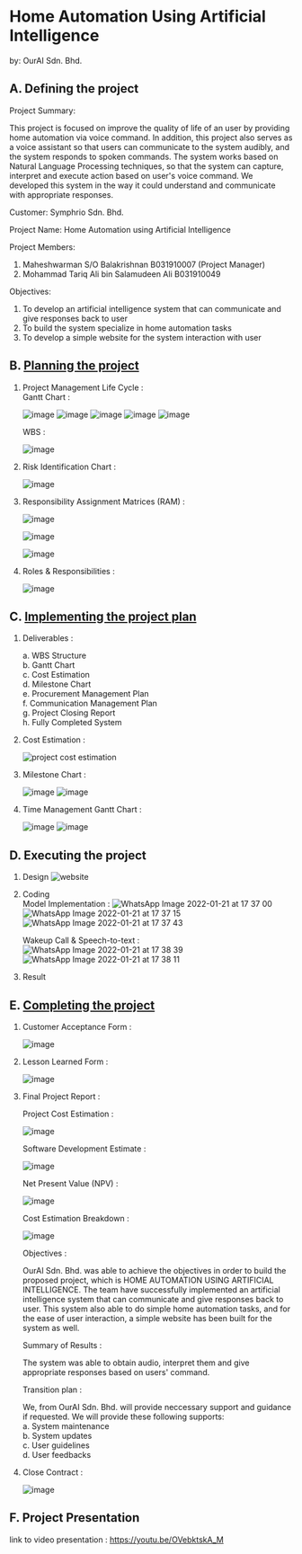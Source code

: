 # Home Automation Using Artificial Intelligence
by: OurAI Sdn. Bhd.       

## A. Defining the project

Project Summary:

This project is focused on improve the quality of life of an user by providing home automation via voice command.
In addition, this project also serves as a voice assistant so that users can communicate to the system audibly, and the system responds to spoken commands. The system works based on Natural Language Processing techniques, so that the 
system can capture, interpret and execute action based on user's voice command. We developed this system in the way it could understand and communicate with appropriate responses.

Customer: Symphrio Sdn. Bhd.

Project Name: Home Automation using Artificial Intelligence

Project Members:

  1. Maheshwarman S/O Balakrishnan B031910007 (Project Manager) 
  2. Mohammad Tariq Ali bin Salamudeen Ali B031910049

Objectives:

  1. To develop an artificial intelligence system that can communicate and give responses back to user
  2. To build the system specialize in home automation tasks
  3. To develop a simple website for the system interaction with user

## B. [Planning the project](Project%20Documentations/Planning%20the%20project.md)

1. Project Management Life Cycle : 
     <br/> Gantt Chart :
     
      ![image](https://user-images.githubusercontent.com/55396900/150244943-91a600ca-4b7b-431f-8e4e-bf13417bd84c.png)
      ![image](https://user-images.githubusercontent.com/55396900/150245025-39e26c13-0188-465b-ae98-eac34e58210e.png)
      ![image](https://user-images.githubusercontent.com/55396900/150245124-66a19166-92be-4309-a9b6-017a4de15f94.png)
      ![image](https://user-images.githubusercontent.com/55396900/150245170-bb86070c-ccd5-4916-9fbb-2929628de325.png)
      ![image](https://user-images.githubusercontent.com/55396900/150245214-f89dabf2-0b6c-4475-aa08-f6c05afb8294.png)

      WBS : 
      
      ![image](https://user-images.githubusercontent.com/55396900/150245323-52615dfb-77c0-4acb-aff6-6cad5612743b.png)


2. Risk Identification Chart : 

      ![image](https://user-images.githubusercontent.com/55396900/150245437-0ffb9564-7394-4fb3-bd5e-0000464e045b.png)

      
3. Responsibility Assignment Matrices (RAM) : 


      ![image](https://user-images.githubusercontent.com/55396900/150245547-32ef7db0-9272-4c33-ac34-f7152e1cfbd5.png)
      
      
      ![image](https://user-images.githubusercontent.com/55396900/150245604-a5e86ec6-a067-4e56-9d0e-94bbe410af46.png)
      
      
      ![image](https://user-images.githubusercontent.com/55396900/150245636-5881153a-e507-45db-859c-81dda0afe677.png)

      
4. Roles & Responsibilities : 

      ![image](https://user-images.githubusercontent.com/55396900/150245818-9bde0692-ffa8-4ace-ae54-1d65d2b0f614.png)
      

## C. [Implementing the project plan](Project%20Documentations/Implementing%20the%20project%20plan.md)

1. Deliverables : <br/>

   a. WBS Structure<br/>
   b. Gantt Chart<br/>
   c. Cost Estimation<br/>
   d. Milestone Chart<br/>
   e. Procurement Management Plan<br/>
   f. Communication Management Plan <br/>
   g. Project Closing Report <br/>
   h. Fully Completed System<br/>
   
2. Cost Estimation : 

      ![project cost estimation](https://user-images.githubusercontent.com/55396900/150246566-6877e386-330a-4a08-9cec-8e661b3e4fa7.jpg)

3. Milestone Chart : 

      ![image](https://user-images.githubusercontent.com/55396900/150247136-79ad84d5-61bb-4987-89fd-b396e24cd28e.png)
      ![image](https://user-images.githubusercontent.com/55396900/150247226-4ca5ac4e-47f5-4ff0-8cdb-30259ad6a802.png)

4. Time Management Gantt Chart : 

      ![image](https://user-images.githubusercontent.com/55396900/150247747-526f2713-df22-4500-8464-3eb58137aa7d.png)
      ![image](https://user-images.githubusercontent.com/55396900/150247611-ba78a533-0fa4-4d3a-a5af-c31f5116cf76.png)
      
      

## D. Executing the project

1. Design
      ![website](https://user-images.githubusercontent.com/55396900/150527510-77c5ef65-911d-4416-934d-998fe6e37b1a.jpeg)


2. Coding<br/>
      Model Implementation :
      ![WhatsApp Image 2022-01-21 at 17 37 00](https://user-images.githubusercontent.com/55396900/150508819-9c71875b-3e50-40b8-914a-5e4dbf5888c3.jpeg)
      ![WhatsApp Image 2022-01-21 at 17 37 15](https://user-images.githubusercontent.com/55396900/150508944-1fc39683-b338-4bbd-8ccf-e14ab67f30e2.jpeg)
      ![WhatsApp Image 2022-01-21 at 17 37 43](https://user-images.githubusercontent.com/55396900/150509005-9a1bc4bb-9104-4740-a9b1-27d0207217c8.jpeg)
      
      Wakeup Call & Speech-to-text :
      ![WhatsApp Image 2022-01-21 at 17 38 39](https://user-images.githubusercontent.com/55396900/150509410-15ceeb21-6d2a-416a-8e1a-1425c90eb059.jpeg)
      ![WhatsApp Image 2022-01-21 at 17 38 11](https://user-images.githubusercontent.com/55396900/150509443-7737be1a-7e8b-4e43-9df9-88bfde2bc68e.jpeg)


3. Result



## E. [Completing the project](Project%20Documentations/Completing%20the%20project.md)

1. Customer Acceptance Form : 

      ![image](https://user-images.githubusercontent.com/55396900/150163066-7d38c3d6-9f86-4917-9461-0e9fee3250cf.png)


2. Lesson Learned Form : 
      
      ![image](https://user-images.githubusercontent.com/55396900/150163376-fc3cd2fe-e897-4ff5-a148-aa64a0a4bcbf.png)


3. Final Project Report : 
      
      Project Cost Estimation :
      
      ![image](https://user-images.githubusercontent.com/55396900/150164436-fe705afe-9819-4086-91d3-480366fb9352.png)


      Software Development Estimate :
      
      ![image](https://user-images.githubusercontent.com/55396900/150164637-2311f0f4-8ab2-4ac9-a407-2e3a6f9d959d.png)


      Net Present Value (NPV) :
      
      ![image](https://user-images.githubusercontent.com/55396900/150164861-a6c90446-8b99-45b1-b860-b7fc363b7d49.png)


      Cost Estimation Breakdown :
      
      ![image](https://user-images.githubusercontent.com/55396900/150165214-b0d69461-4ddb-46e7-b81d-fd6930707f24.png)
      
      Objectives :  
     
      OurAI Sdn. Bhd. was able to achieve the objectives in order to build the proposed project, which is HOME AUTOMATION USING ARTIFICIAL INTELLIGENCE. The team have successfully implemented an artificial intelligence system that can communicate and give responses back to user. This system also able to do simple home automation tasks, and for the ease of user interaction, a simple website has been built for the system as well.
      
      Summary of Results :
      
      The system was able to obtain audio, interpret them and give appropriate responses based on users' command.
      
      Transition plan : 
      
      We, from OurAI Sdn. Bhd. will provide neccessary support and guidance if requested. We will provide these following supports: <br/> 
      a. System maintenance<br/>
      b. System updates<br/>
      c. User guidelines<br/>
      d. User feedbacks<br/>

4. Close Contract : 

      ![image](https://user-images.githubusercontent.com/55396900/150162653-fe0a0f64-5848-42f6-ba1e-b1759a3ee285.png)



## F. Project Presentation
link to video presentation : https://youtu.be/OVebktskA_M
